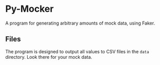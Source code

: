 # Py-Mocker

A program for generating arbitrary amounts of mock data, using Faker.

## Files

The program is designed to output all values to CSV files in the `data` directory. Look there for your mock data.